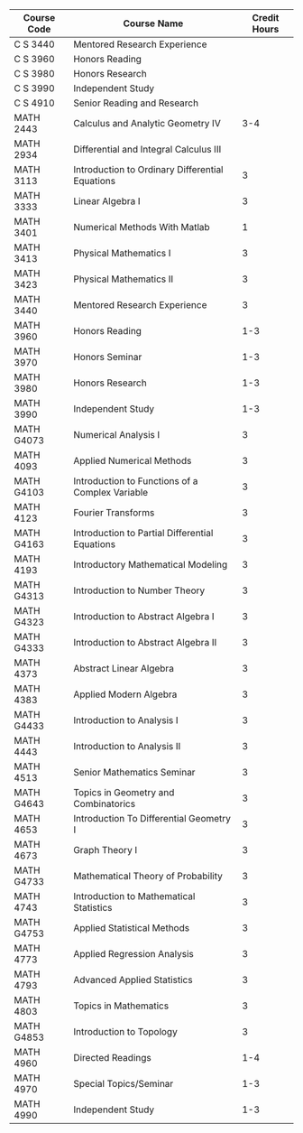| Course Code | Course Name                                       | Credit Hours |
|------------|---------------------------------------------------|--------------|
| C S 3440   | Mentored Research Experience                       |              |
| C S 3960   | Honors Reading                                    |              |
| C S 3980   | Honors Research                                   |              |
| C S 3990   | Independent Study                                 |              |
| C S 4910   | Senior Reading and Research                       |              |
| MATH 2443  | Calculus and Analytic Geometry IV                 | 3-4          |
| MATH 2934  | Differential and Integral Calculus III            |              |
| MATH 3113  | Introduction to Ordinary Differential Equations  | 3            |
| MATH 3333  | Linear Algebra I                                  | 3            |
| MATH 3401  | Numerical Methods With Matlab                     | 1            |
| MATH 3413  | Physical Mathematics I                            | 3            |
| MATH 3423  | Physical Mathematics II                           | 3            |
| MATH 3440  | Mentored Research Experience                       | 3            |
| MATH 3960  | Honors Reading                                    | 1-3          |
| MATH 3970  | Honors Seminar                                    | 1-3          |
| MATH 3980  | Honors Research                                   | 1-3          |
| MATH 3990  | Independent Study                                 | 1-3          |
| MATH G4073 | Numerical Analysis I                              | 3            |
| MATH 4093  | Applied Numerical Methods                         | 3            |
| MATH G4103 | Introduction to Functions of a Complex Variable   | 3            |
| MATH 4123  | Fourier Transforms                                | 3            |
| MATH G4163 | Introduction to Partial Differential Equations    | 3            |
| MATH 4193  | Introductory Mathematical Modeling                | 3            |
| MATH G4313 | Introduction to Number Theory                     | 3            |
| MATH G4323 | Introduction to Abstract Algebra I                | 3            |
| MATH G4333 | Introduction to Abstract Algebra II               | 3            |
| MATH 4373  | Abstract Linear Algebra                           | 3            |
| MATH 4383  | Applied Modern Algebra                            | 3            |
| MATH G4433 | Introduction to Analysis I                        | 3            |
| MATH 4443  | Introduction to Analysis II                       | 3            |
| MATH 4513  | Senior Mathematics Seminar                        | 3            |
| MATH G4643 | Topics in Geometry and Combinatorics              | 3            |
| MATH 4653  | Introduction To Differential Geometry I           | 3            |
| MATH 4673  | Graph Theory I                                    | 3            |
| MATH G4733 | Mathematical Theory of Probability                 | 3            |
| MATH 4743  | Introduction to Mathematical Statistics            | 3            |
| MATH G4753 | Applied Statistical Methods                       | 3            |
| MATH 4773  | Applied Regression Analysis                       | 3            |
| MATH 4793  | Advanced Applied Statistics                        | 3            |
| MATH 4803  | Topics in Mathematics                             | 3            |
| MATH G4853 | Introduction to Topology                          | 3            |
| MATH 4960  | Directed Readings                                 | 1-4          |
| MATH 4970  | Special Topics/Seminar                            | 1-3          |
| MATH 4990  | Independent Study                                 | 1-3          |
